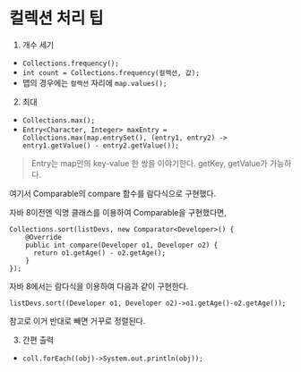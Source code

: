 # 컬렉션 처리 팁  

1. 개수 세기
  - ```Collections.frequency();```
  - ```int count = Collections.frequency(컬렉션, 값);```
  - 맵의 경우에는 ```컬렉션``` 자리에 ```map.values();```

2. 최대
  - ```Collections.max();```
  - ```Entry<Character, Integer> maxEntry = Collections.max(map.entrySet(), (entry1, entry2) -> entry1.getValue() - entry2.getValue());```

  >Entry는 map안의 key-value 한 쌍을 이야기한다. getKey, getValue가 가능하다.

  여기서 Comparable의 compare 함수를 람다식으로 구현했다.

  자바 8이전엔 익명 클래스를 이용하여 Comparable을 구현했다면,
  ```
Collections.sort(listDevs, new Comparator<Developer>() {
      @Override
	  public int compare(Developer o1, Developer o2) {
        return o1.getAge() - o2.getAge();
      }
});
  ```

  자바 8에서는 람다식을 이용하여 다음과 같이 구현한다.
  ```
  listDevs.sort((Developer o1, Developer o2)->o1.getAge()-o2.getAge());
  ```  
  참고로 이거 반대로 빼면 거꾸로 정렬된다.

3. 간편 출력  
  - ```coll.forEach((obj)->System.out.println(obj));```

